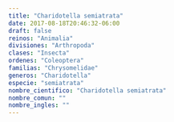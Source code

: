 ```yaml
---
title: "Charidotella semiatrata"
date: 2017-08-18T20:46:32-06:00
draft: false
reinos: "Animalia"
divisiones: "Arthropoda"
clases: "Insecta"
ordenes: "Coleoptera"
familias: "Chrysomelidae"
generos: "Charidotella"
especie: "semiatrata"
nombre_cientifico: "Charidotella semiatrata"
nombre_comun: ""
nombre_ingles: ""
---
```

